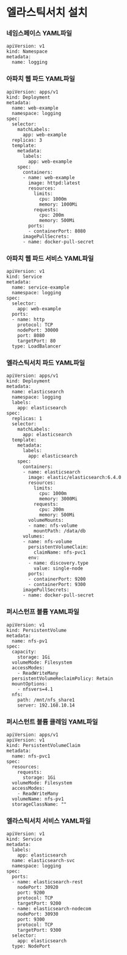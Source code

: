 # 엘라스틱서치 설치

### 네임스페이스 YAML파일

    apiVersion: v1
    kind: Namespace
    metadata:
      name: logging

### 아파치 웹 파드 YAML파일

    apiVersion: apps/v1
    kind: Deployment
    metadata:
      name: web-example
      namespace: logging
    spec:
      selector:
        matchLabels:
          app: web-example
      replicas: 3
      template:
        metadata:
          labels:
            app: web-example
        spec:
          containers:
          - name: web-example
            image: httpd:latest
            resources:
              limits:
                cpu: 1000m
                memory: 1000Mi
              requests:
                cpu: 200m
                memory: 500Mi
            ports:
            - containerPort: 8080
          imagePullSecrets:
          - name: docker-pull-secret  

### 아파치 웹 파드 서비스 YAML파일

    apiVersion: v1
    kind: Service
    metadata:
      name: service-example
      namespace: logging
    spec:
      selector:
        app: web-example
      ports:
      - name: http
        protocol: TCP
        nodePort: 30000
        port: 8080
        targetPort: 80
      type: LoadBalancer

### 엘라스틱서치 파드 YAML파일

    apiVersion: apps/v1
    kind: Deployment
    metadata:
      name: elasticsearch
      namespace: logging
      labels:
        app: elasticsearch
    spec:
      replicas: 1
      selector:
        matchLabels:
          app: elasticsearch
      template:
        metadata:
          labels:
            app: elasticsearch
        spec:
          containers:
          - name: elasticsearch
            image: elastic/elasticsearch:6.4.0
            resources:
              limits:
                cpu: 1000m
                memory: 3000Mi
              requests:
                cpu: 200m
                memory: 500Mi
            volumeMounts:
            - name: nfs-volume
              mountPath: /data/db
          volumes:
          - name: nfs-volume
            persistentVolumeClaim:
              claimName: nfs-pvc1
            env:
            - name: discovery.type
              value: single-node
            ports:
            - containerPort: 9200
            - containerPort: 9300
          imagePullSecrets:
          - name: docker-pull-secret  

### 퍼시스턴프 볼륨 YAML파일

    apiVersion: v1
    kind: PersistentVolume
    metadata:
      name: nfs-pv1
    spec:
      capacity:
        storage: 1Gi
      volumeMode: Filesystem
      accessModes:
        - ReadWriteMany
      persistentVolumeReclaimPolicy: Retain
      mountOptions:
        - nfsvers=4.1
      nfs:
        path: /mnt/nfs_share1
        server: 192.168.10.14

### 퍼시스턴트 볼륨 클레임 YAML파일

    apiVersion: apps/v1
    apiVersion: v1
    kind: PersistentVolumeClaim
    metadata:
      name: nfs-pvc1
    spec:
      resources:
        requests:
          storage: 1Gi
      volumeMode: Filesystem
      accessModes:
        - ReadWriteMany
      volumeName: nfs-pv1
      storageClassName: ""

### 엘라스틱서치 서비스 YAML파일

    apiVersion: v1
    kind: Service
    metadata:
      labels:
        app: elasticsearch
      name: elasticsearch-svc
      namespace: logging
    spec:
      ports:
      - name: elasticsearch-rest
        nodePort: 30920
        port: 9200
        protocol: TCP
        targetPort: 9200
      - name: elasticsearch-nodecom
        nodePort: 30930
        port: 9300
        protocol: TCP
        targetPort: 9300
      selector:
        app: elasticsearch
      type: NodePort
        
